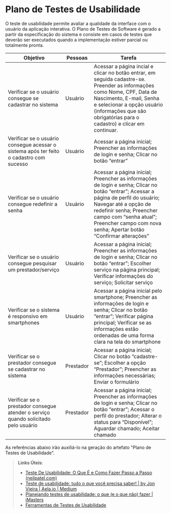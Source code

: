 # Plano de Testes de Usabilidade

O teste de usabilidade permite avaliar a qualidade da interface com o usuário da aplicação interativa. O Plano de Testes de Software é gerado a partir da especificação do sistema e consiste em casos de testes que deverão ser executados quando a implementação estiver parcial ou totalmente pronta.

|Objetivo|Pessoas|Tarefa|
|--------|--------------|-------------|
|Verificar se o usuário consegue se cadastrar  no sistema|Usuário|Acessar a página incial e clicar no botão entrar, em seguida cadastre-se. Preender as informações como Nome, CPF, Data de Nascimento, E-mail, Senha e selecionar a opção usuário (informações que são obrigatórias para o cadastro) e clicar em continuar.|
|Verificar se o usuário consegue acessar o sistema após ter feito o cadastro com sucesso|Usuário|Acessar a página inicial; Preencher as informações de login e senha; Clicar no botão “entrar”|
|Verificar se o usuário consegue redefinir a senha|Usuário|Acessar a página inicial; Preencher as informações de login e senha; Clicar no botão “entrar”; Acessar a página de perfil do usuário; Navegar até a opção de redefinir senha; Preencher campo com “senha atual”; Preencher campo com nova senha; Apertar botão “Confirmar alterações”|
|Verificar se o usuário consegue pesquisar um prestador/serviço|Usuário|Acessar a página inicial; Preencher as informações de login e senha; Clicar no botão “entrar”; Escolher serviço na página principal; Verificar informações do serviço; Solicitar serviço|
|Verificar se o sistema é responsivo em smartphones|Usuário|Acessar a página inicial pelo smartphone; Preencher as informações de login e senha; Clicar no botão “entrar”; Verificar página principal; Verificar se as informações estão ordenadas de uma forma clara na tela do smartphone|
|Verificar se o prestador consegue se cadastrar no sistema|Prestador|Acessar a página inicial; Clicar no botão “cadastre-se”; Escolher a opção “Prestador”; Preencher as informações necessárias; Enviar o formulário|
|Verificar se o prestador consegue atender o serviço quando solicitado pelo usuário|Prestador|Acessar a página inicial; Preencher as informações de login e senha; Clicar no botão “entrar”; Acessar o perfil do prestador; Alterar o status para “Disponível”; Aguardar chamado; Aceitar chamado|



As referências abaixo irão auxiliá-lo na geração do artefato "Plano de Testes de Usabilidade".

> **Links Úteis**:
> - [Teste De Usabilidade: O Que É e Como Fazer Passo a Passo (neilpatel.com)](https://neilpatel.com/br/blog/teste-de-usabilidade/)
> - [Teste de usabilidade: tudo o que você precisa saber! | by Jon Vieira | Aela.io | Medium](https://medium.com/aela/teste-de-usabilidade-o-que-voc%C3%AA-precisa-saber-39a36343d9a6/)
> - [Planejando testes de usabilidade: o que (e o que não) fazer | iMasters](https://imasters.com.br/design-ux/planejando-testes-de-usabilidade-o-que-e-o-que-nao-fazer/)
> - [Ferramentas de Testes de Usabilidade](https://www.usability.gov/how-to-and-tools/resources/templates.html)


